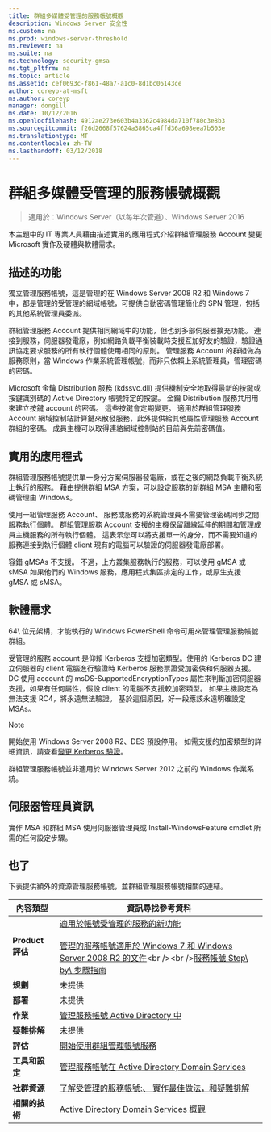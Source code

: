 ```yaml
---
title: 群組多媒體受管理的服務帳號概觀
description: Windows Server 安全性
ms.custom: na
ms.prod: windows-server-threshold
ms.reviewer: na
ms.suite: na
ms.technology: security-gmsa
ms.tgt_pltfrm: na
ms.topic: article
ms.assetid: cef0693c-f861-48a7-a1c0-8d1bc06143ce
author: coreyp-at-msft
ms.author: coreyp
manager: dongill
ms.date: 10/12/2016
ms.openlocfilehash: 4912ae273e603b4a3362c4984da710f780c3e8b3
ms.sourcegitcommit: f26d2668f57624a3865ca4ffd36a698eea7b503e
ms.translationtype: MT
ms.contentlocale: zh-TW
ms.lasthandoff: 03/12/2018
---
```

# <a name="group-managed-service-accounts-overview"></a>群組多媒體受管理的服務帳號概觀

>適用於：Windows Server（以每年次管道）、Windows Server 2016

本主題中的 IT 專業人員藉由描述實用的應用程式介紹群組管理服務 Account 變更 Microsoft 實作及硬體與軟體需求。


## <a name="BKMK_OVER"></a>描述的功能
獨立管理服務帳號，這是管理的在 Windows Server 2008 R2 和 Windows 7 中，都是管理的受管理的網域帳號，可提供自動密碼管理簡化的 SPN 管理，包括的其他系統管理員委派。

群組管理服務 Account 提供相同網域中的功能，但也到多部伺服器擴充功能。 連接到服務，伺服器發電廠，例如網路負載平衡裝載時支援互加好友的驗證，驗證通訊協定要求服務的所有執行個體使用相同的原則。 管理服務 Account 的群組做為服務原則，當 Windows 作業系統管理帳號，而非只依賴上系統管理員，管理密碼的密碼。

Microsoft 金鑰 Distribution 服務 \(kdssvc.dll\) 提供機制安全地取得最新的按鍵或按鍵識別碼的 Active Directory 帳號特定的按鍵。 金鑰 Distribution 服務共用用來建立按鍵 account 的密碼。 這些按鍵會定期變更。 適用於群組管理服務 Account 網域控制站計算鍵來散發服務，此外提供給其他屬性管理服務 Account 群組的密碼。  成員主機可以取得連絡網域控制站的目前與先前密碼值。

## <a name="BKMK_APP"></a>實用的應用程式
群組管理服務帳號提供單一身分方案伺服器發電廠，或在之後的網路負載平衡系統上執行的服務。 藉由提供群組 MSA 方案，可以設定服務的新群組 MSA 主體和密碼管理由 Windows。

使用一組管理服務 Account、 服務或服務的系統管理員不需要管理密碼同步之間服務執行個體。 群組管理服務 Account 支援的主機保留離線延伸的期間和管理成員主機服務的所有執行個體。 這表示您可以將支援單一的身分，而不需要知道的服務連接到執行個體 client 現有的電腦可以驗證的伺服器發電廠部署。

容錯 gMSAs 不支援。 不過，上方叢集服務執行的服務，可以使用 gMSA 或 sMSA 如果他們的 Windows 服務，應用程式集區排定的工作，或原生支援 gMSA 或 sMSA。

## <a name="BKMK_SOFT"></a>軟體需求

64\ 位元架構，才能執行的 Windows PowerShell 命令可用來管理管理服務帳號群組。

受管理的服務 account 是仰賴 Kerberos 支援加密類型。使用的 Kerberos DC 建立伺服器的 client 電腦進行驗證時 Kerberos 服務票證受加密俠和伺服器支援。 DC 使用 account 的 msDS\-SupportedEncryptionTypes 屬性來判斷加密伺服器支援，如果有任何屬性，假設 client 的電腦不支援較加密類型。 如果主機設定為無法支援 RC4，將永遠無法驗證。 基於這個原因，好一段應該永遠明確設定 MSAs。

> [!NOTE]
> 開始使用 Windows Server 2008 R2、DES 預設停用。 如需支援的加密類型的詳細資訊，請查看[變更 Kerberos 驗證](https://technet.microsoft.com/library/dd560670(WS.10).aspx)。

群組管理服務帳號並非適用於 Windows Server 2012 之前的 Windows 作業系統。

## <a name="server-manager-information"></a>伺服器管理員資訊
實作 MSA 和群組 MSA 使用伺服器管理員或 Install\-WindowsFeature cmdlet 所需的任何設定步驟。

## <a name="BKMK_LINKS"></a>也了
下表提供額外的資源管理服務帳號，並群組管理服務帳號相關的連結。

|內容類型|資訊尋找參考資料|
|--------|-------|
|**Product 評估**|[適用於帳號受管理的服務的新功能](what-s-new-for-managed-service-accounts.md)<br /><br />[管理的服務帳號適用於 Windows 7 和 Windows Server 2008 R2 的文件](https://technet.microsoft.com/library/ff641731(v=ws.10).aspx)<br /><br />[服務帳號 Step\ by\ 步驟指南](https://technet.microsoft.com/library/dd548356(v=ws.10).aspx)|
|**規劃**|未提供|
|**部署**|未提供|
|**作業**|[管理服務帳號 Active Directory 中](https://technet.microsoft.com/library/dd378925(v=ws.10).aspx)|
|**疑難排解**|未提供|
|**評估**|[開始使用群組管理帳號服務](getting-started-with-group-managed-service-accounts.md)|
|**工具和設定**|[管理服務帳號在 Active Directory Domain Services](https://technet.microsoft.com/library/dd378925(v=WS.10).aspx)|
|**社群資源**|[了解受管理的服務帳號:、 實作最佳做法，和疑難排解](http://blogs.technet.com/b/askds/archive/2009/09/10/managed-service-accounts-understanding-implementing-best-practices-and-troubleshooting.aspx)|
|**相關的技術**|[Active Directory Domain Services 概觀](active-directory-domain-services-overview.md)|


